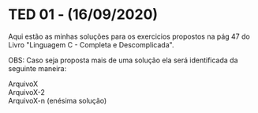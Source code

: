 # TED 01 - (16/09/2020)

Aqui estão as minhas soluções para os exercicios propostos na pág 47 do Livro "Linguagem C - Completa e Descomplicada". 
  
OBS: Caso seja proposta mais de uma solução ela será identificada da seguinte maneira: 
  
ArquivoX  
ArquivoX-2  
ArquivoX-n (enésima solução)  
